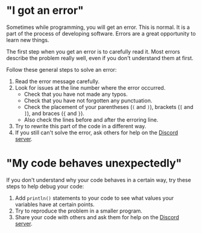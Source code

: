 [Discord server]: https://discord.gg/ySpmcdCqFN

# "I got an error"

Sometimes while programming, you will get an error.
This is normal.
It is a part of the process of developing software.
Errors are a great opportunity to learn new things.

The first step when you get an error is to carefully read it.
Most errors describe the problem really well, even if you don't understand them at first.

Follow these general steps to solve an error:

1. Read the error message carefully.
2. Look for issues at the line number where the error occurred.
    - Check that you have not made any typos.
    - Check that you have not forgotten any punctuation.
    - Check the placement of your parentheses (`(` and `)`), brackets (`[` and `]`), and braces (`{` and `}`).
    - Also check the lines before and after the erroring line.
3. Try to rewrite this part of the code in a different way.
4. If you still can't solve the error, ask others for help on the [Discord server].

# "My code behaves unexpectedly"

If you don't understand why your code behaves in a certain way, try these steps to help debug your code:

1. Add `println()` statements to your code to see what values your variables have at certain points.
2. Try to reproduce the problem in a smaller program.
3. Share your code with others and ask them for help on the [Discord server].
